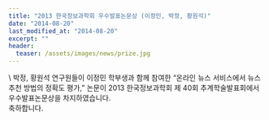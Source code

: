 ```yaml
---
title: "2013 한국정보과학회 우수발표논문상 (이정민, 박정, 황원석)"
date: "2014-08-20"
last_modified_at: "2014-08-20"
excerpt: ""
header:
  teaser: /assets/images/news/prize.jpg
---
```

\\
박정, 황원석 연구원들이 이정민 학부생과 함께 참여한 “온라인 뉴스 서비스에서 뉴스 추천 방법의 정확도 평가,” 논문이 2013 한국정보과학회 제 40회 추계학술발표회에서 우수발표논문상을 차지하였습니다.<br>축하합니다.